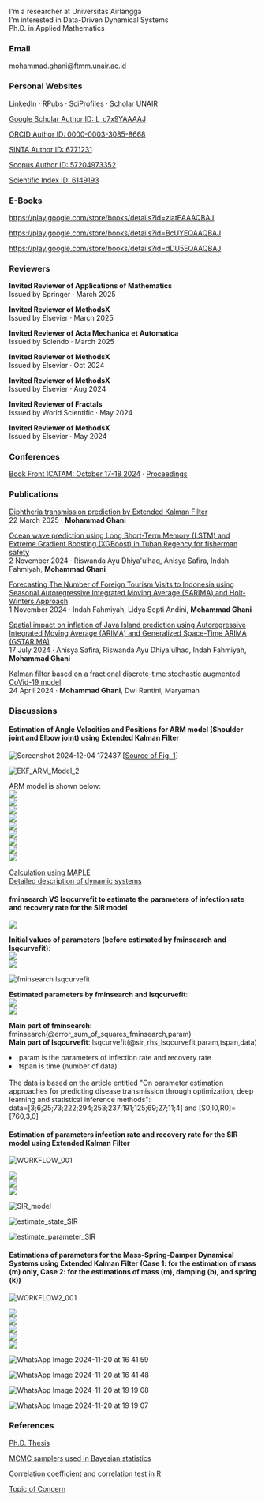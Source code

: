 I'm a researcher at Universitas Airlangga<br>
I'm interested in Data-Driven Dynamical Systems<br>
Ph.D. in Applied Mathematics

### Email
mohammad.ghani@ftmm.unair.ac.id

### Personal Websites
<a href="https://www.linkedin.com/in/mohammad-ghani-7b8b0b302/" target="_blank">LinkedIn</a> · <a href="https://rpubs.com/mghani" target="_blank">RPubs</a> · <a href="https://sciprofiles.com/profile/mohammadghani" target="_blank">SciProfiles</a> · <a href="https://scholar.unair.ac.id/en/persons/mohammad-ghani" target="_blank">Scholar UNAIR</a>

<a href="https://scholar.google.com/citations?user=L_c7x9YAAAAJ&hl=id&authuser=3" target="_blank">Google Scholar Author ID: L_c7x9YAAAAJ</a>

<a href="https://orcid.org/0000-0003-3085-8668" target="_blank">ORCID Author ID: 0000-0003-3085-8668</a>

<a href="https://sinta.kemdikbud.go.id/authors/profile/6771231" target="_blank">SINTA Author ID: 6771231</a>

<a href="https://www.scopus.com/authid/detail.uri?authorId=57204973352" target="_blank">Scopus Author ID: 57204973352</a>

<a href="https://www.adscientificindex.com/scientist/mohammad-ghani/6149193" target="_blank">Scientific Index ID: 6149193</a>

### E-Books
<a href="https://play.google.com/store/books/details?id=zlatEAAAQBAJ" target="_blank">https://play.google.com/store/books/details?id=zlatEAAAQBAJ</a>

<a href="https://play.google.com/store/books/details?id=BcUYEQAAQBAJ" target="_blank">https://play.google.com/store/books/details?id=BcUYEQAAQBAJ</a>

<a href="https://play.google.com/store/books/details?id=dDU5EQAAQBAJ" target="_blank">https://play.google.com/store/books/details?id=dDU5EQAAQBAJ</a>

### Reviewers
<b>Invited Reviewer of Applications of Mathematics</b><br>
Issued by Springer · March 2025<br>

<b>Invited Reviewer of MethodsX</b><br>
Issued by Elsevier · March 2025<br>

<b>Invited Reviewer of Acta Mechanica et Automatica</b><br>
Issued by Sciendo · March 2025<br>

<b>Invited Reviewer of MethodsX</b><br>
Issued by Elsevier · Oct 2024<br>

<b>Invited Reviewer of MethodsX</b><br>
Issued by Elsevier · Aug 2024<br>

<b>Invited Reviewer of Fractals</b><br>
Issued by World Scientific · May 2024<br>

<b>Invited Reviewer of MethodsX</b><br>
Issued by Elsevier · May 2024<br>

### Conferences
<a href="https://www.linkedin.com/feed/update/urn:li:activity:7258033638108225536/" target="_blank">Book Front ICATAM: October 17-18 2024</a> · <a href="https://www.atlantis-press.com/proceedings/icatam-24" target="_blank">Proceedings</a>

### Publications
<a href="https://www.sciencedirect.com/science/article/pii/S221501612500127X" target="_blank">Diphtheria transmission prediction by Extended Kalman Filter</a><br>
22 March 2025 · <b>Mohammad Ghani</b>

<a href="https://www.sciencedirect.com/science/article/pii/S2215016124004825" target="_blank">Ocean wave prediction using Long Short-Term Memory (LSTM) and Extreme Gradient Boosting (XGBoost) in Tuban Regency for fisherman safety</a><br>
2 November 2024 · Riswanda Ayu Dhiya'ulhaq, Anisya Safira, Indah Fahmiyah, <b>Mohammad Ghani</b>

<a href="https://www.atlantis-press.com/proceedings/icatam-24/126004732" target="_blank">Forecasting The Number of Foreign Tourism Visits to Indonesia using Seasonal Autoregressive Integrated Moving Average (SARIMA) and Holt-Winters Approach</a><br>
1 November 2024 · Indah Fahmiyah, Lidya Septi Andini, <b>Mohammad Ghani</b>

<a href="https://www.sciencedirect.com/science/article/pii/S2215016124003194" target="_blank">Spatial impact on inflation of Java Island prediction using Autoregressive Integrated Moving Average (ARIMA) and Generalized Space-Time ARIMA (GSTARIMA)</a><br>
17 July 2024 · Anisya Safira, Riswanda Ayu Dhiya'ulhaq, Indah Fahmiyah, <b>Mohammad Ghani</b>

<a href="https://www.sciencedirect.com/science/article/pii/S2588933824000189" target="_blank">Kalman filter based on a fractional discrete-time stochastic augmented CoVid-19 model</a><br>
24 April 2024 · <b>Mohammad Ghani</b>, Dwi Rantini, Maryamah

### Discussions
#### Estimation of Angle Velocities and Positions for ARM model (Shoulder joint and Elbow joint) using Extended Kalman Filter 
![Screenshot 2024-12-04 172437](https://github.com/user-attachments/assets/38891b77-9d20-4bb2-bdeb-60a1853396bb) [<a href="https://www.sciencedirect.com/science/article/abs/pii/S0208521613000077/" target="_blank">Source of Fig. 1</a>]

![EKF_ARM_Model_2](https://github.com/user-attachments/assets/f795f8e3-36cb-4df5-b97d-14b9528d063d)

ARM model is shown below:<br>
<img src="https://latex.codecogs.com/svg.image?M(\theta)\ddot{\theta}+C(\theta,\dot{\theta})\dot{\theta}+B\dot{\theta}=\tau&space;" /><br>
<img src="https://latex.codecogs.com/svg.image?\theta=[\theta_1;\theta_2],\;\dot{\theta}=[\dot{\theta}_1;\dot{\theta}_2]=[\omega_1;\omega_2],\;\ddot{\theta}=[\dot{\omega}_1;\dot{\omega}_2]&space;" /><br>
<img src="https://latex.codecogs.com/svg.image?M=[\alpha+2\beta\cos(\theta_2)\;\;\;\delta+\beta\cos(\theta_2);\delta+\beta\cos(\theta_2)\;\;\;\delta]&space;" /><br>
<img src="https://latex.codecogs.com/svg.image?C(\theta,\dot{\theta})=[-\beta\dot{\theta}_2\sin(\theta_2)\;\;\;-\beta(\dot{\theta}_1+\dot{\theta}_2)\sin(\theta_2);\beta\dot{\theta}_1\sin(\theta_2)\;\;\;0]&space;" /><br>
<img src="https://latex.codecogs.com/svg.image?B=[b_{11}\;\;\;b_{12};b_{21}\;\;\;b_{22}]&space;" /><br>
<img src="https://latex.codecogs.com/svg.image?\tau_{\theta_1}=\tau_{\theta_2}=0.5*\cos(t)&space;" /><br>
<img src="https://latex.codecogs.com/svg.image?\alpha=l_1+l_2+m_1L_{g1}^2+m_2(L_{1}^2+L_{g2}^2)&space;" /><br>
<img src="https://latex.codecogs.com/svg.image?\beta=m_2L_{1}L_{g2}&space;" /><br>
<img src="https://latex.codecogs.com/svg.image?\delta=l_2+m_2L_{g2}^2&space;" /><br>

<a href="https://github.com/mghaniunair/ARM-Model-MAPLE/blob/main/Calculation%20using%20Maple.pdf" target="_blank">Calculation using MAPLE</a><br>
<a href="https://github.com/mghaniunair/ARM-Model-MAPLE/blob/main/Detailed%20description%20of%20dynamic%20systems.pdf" target="_blank">Detailed description of dynamic systems</a><br>

#### fminsearch VS lsqcurvefit to estimate the parameters of infection rate and recovery rate for the SIR model

<img src="https://latex.codecogs.com/svg.image?\left\{\begin{matrix}&\dot{S}=-\beta\cdot&space;S\cdot&space;I,\\&\dot{I}=\beta\cdot&space;S\cdot&space;I-\alpha\cdot&space;I,\\&\dot{R}=\alpha\cdot&space;I.\end{matrix}\right." /><br>

<b>Initial values of parameters (before estimated by fminsearch and lsqcurvefit)</b>:<br>
<img src="https://latex.codecogs.com/svg.image?\beta=1:infection\;rate&space;" /><br>
<img src="https://latex.codecogs.com/svg.image?\alpha=0.2:recovery\;rate&space;" />

![fminsearch lsqcurvefit](https://github.com/user-attachments/assets/fb20a68f-4a80-4392-b9b8-801122dc6796)

<b>Estimated parameters by fminsearch and lsqcurvefit</b>:<br>
<img src="https://latex.codecogs.com/svg.image?\beta=1.6926:infection\;rate&space;" /><br>
<img src="https://latex.codecogs.com/svg.image?\alpha=0.4485:recovery\;rate&space;" />

<b>Main part of fminsearch</b>: fminsearch(@error_sum_of_squares_fminsearch,param)<br>
<b>Main part of lsqcurvefit</b>: lsqcurvefit(@sir_rhs_lsqcurvefit,param,tspan,data)<br>
<li>param is the parameters of infection rate and recovery rate</li>
<li>tspan is time (number of data)</li><br>
The data is based on the article entitled "On parameter estimation approaches for predicting disease transmission through optimization, deep learning and statistical inference methods":<br>
data=[3;6;25;73;222;294;258;237;191;125;69;27;11;4] and [S0,I0,R0]=[760,3,0]

#### Estimation of parameters infection rate and recovery rate for the SIR model using Extended Kalman Filter

![WORKFLOW_001](https://github.com/user-attachments/assets/89371969-abdc-46a9-b697-9a3dc5e0b85b)

<img src="https://latex.codecogs.com/svg.image?\left\{\begin{matrix}&\dot{S}=-\beta\cdot&space;S\cdot&space;I,\\&\dot{I}=\beta\cdot&space;S\cdot&space;I-\alpha\cdot&space;I,\\&\dot{R}=\alpha\cdot&space;I.\end{matrix}\right." /><br>
<img src="https://latex.codecogs.com/svg.image?\beta:infection\;rate&space;" /><br>
<img src="https://latex.codecogs.com/svg.image?\alpha:recovery\;rate&space;" />

![SIR_model](https://github.com/user-attachments/assets/d1ee1a1a-14e9-4edb-930b-32619557072a)

![estimate_state_SIR](https://github.com/user-attachments/assets/e2b32176-4f4d-475c-9b12-01639872018b)

![estimate_parameter_SIR](https://github.com/user-attachments/assets/df3f49b2-a6f9-4afe-b11d-b9dad149446b)

#### Estimations of parameters for the Mass-Spring-Damper Dynamical Systems using Extended Kalman Filter (Case 1: for the estimation of mass (m) only, Case 2: for the estimations of mass (m), damping (b), and spring (k))

![WORKFLOW2_001](https://github.com/user-attachments/assets/b3de3fcc-f511-44be-9cc6-3e254c12a661)

<img src="https://latex.codecogs.com/svg.image?\left\{\begin{matrix}&\dot{x}_1=x_2,\\&\dot{x}_2=-(k/m)\cdot&space;x_1-(b/m)\cdot&space;x_2&plus;(1/m)\cdot&space;F(t).\end{matrix}\right." /><br>
<img src="https://latex.codecogs.com/svg.image?k:spring&space;" /><br>
<img src="https://latex.codecogs.com/svg.image?b:damper&space;" /><br>
<img src="https://latex.codecogs.com/svg.image?m:mass&space;" /><br>
<img src="https://latex.codecogs.com/svg.image?F:force\;and\;assumed\;to\;be\;constant&space;" />

![WhatsApp Image 2024-11-20 at 16 41 59](https://github.com/user-attachments/assets/7fb490d6-c71b-4a1b-a2fc-0cd1792ef845)

![WhatsApp Image 2024-11-20 at 16 41 48](https://github.com/user-attachments/assets/db8efbd8-8bba-4429-bd8f-d692cbc3e330)

![WhatsApp Image 2024-11-20 at 19 19 08](https://github.com/user-attachments/assets/84242c33-34e5-4822-b7bf-935ecd432659)

![WhatsApp Image 2024-11-20 at 19 19 07](https://github.com/user-attachments/assets/7213d6aa-5eec-4053-bd40-87e3ec168e72)

### References
<a href="https://oversea.cnki.net/KCMS/detail/detail.aspx?dbcode=CDFD&dbname=CDFDLAST2022&filename=1022441137.nh&uniplatform=OVERSEA&v=OXYTlmkL6hgIwrGU4tpszbAydHhM7aHSA3rdWAnKvjpRJPdITJeY1Od90gy4Usjb" target="_blank">Ph.D. Thesis</a>

<a href="https://rpubs.com/KNightingale/1064580" target="_blank">MCMC samplers used in Bayesian statistics</a>

<a href="https://statsandr.com/blog/correlation-coefficient-and-correlation-test-in-r/" target="_blank">Correlation coefficient and correlation test in R</a>

<a href="https://mghaniunair.github.io/" target="_blank">Topic of Concern</a>
